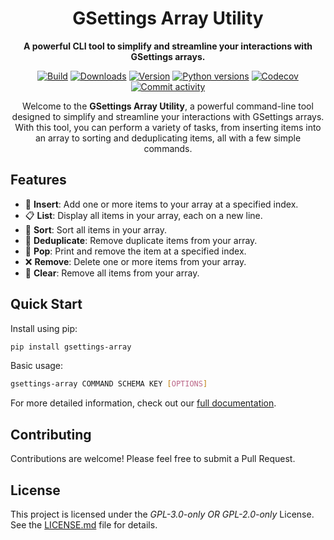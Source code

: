 <h1 align="center">GSettings Array Utility</h1>

<p align="center">
  <strong>
    A powerful CLI tool to simplify and streamline your interactions with GSettings arrays.
  </strong>
</p>

<p align="center">
  <a href="https://github.com/rindeal/gsettings-array/actions"><img
    src="https://img.shields.io/github/check-runs/rindeal/gsettings-array/master"
    alt="Build"
  /></a>
  <a href="https://pypistats.org/packages/gsettings-array"><img
    src="https://img.shields.io/pypi/dm/gsettings-array.svg"
    alt="Downloads"
  /></a>
  <a href="https://pypi.org/project/gsettings-array"><img
    src="https://img.shields.io/pypi/v/gsettings-array.svg"
    alt="Version"
  /></a>
  <a href="https://pypi.org/project/gsettings-array"><img
    src="https://img.shields.io/pypi/pyversions/gsettings-array"
    alt="Python versions"
  /></a>
  <a href="https://app.codecov.io/github/rindeal/gsettings-array/blob/master/gsettings_array.py"><img
    src="https://img.shields.io/codecov/c/github/rindeal/gsettings-array"
    alt="Codecov"
  /></a>
  <a href="https://github.com/rindeal/gsettings-array/commits/master/"><img
    src="https://img.shields.io/github/commit-activity/y/rindeal/gsettings-array/master"
    alt="Commit activity"
  /></a>
</p>

<p align="center">
  Welcome to the <strong>GSettings Array Utility</strong>, a powerful command-line tool designed to simplify and streamline your interactions with GSettings arrays.
  With this tool, you can perform a variety of tasks, from inserting items into an array to sorting and deduplicating items, all with a few simple commands.
</p>

## Features

- 🎯 **Insert**: Add one or more items to your array at a specified index.
- 📋 **List**: Display all items in your array, each on a new line.
- 🔄 **Sort**: Sort all items in your array.
- 🧹 **Deduplicate**: Remove duplicate items from your array.
- 🎣 **Pop**: Print and remove the item at a specified index.
- ❌ **Remove**: Delete one or more items from your array.
- 🧼 **Clear**: Remove all items from your array.

## Quick Start

Install using pip:

```bash
pip install gsettings-array
```

Basic usage:

```bash
gsettings-array COMMAND SCHEMA KEY [OPTIONS]
```

For more detailed information, check out our [full documentation](https://rindeal.github.io/gsettings-array/).

## Contributing

Contributions are welcome! Please feel free to submit a Pull Request.

## License

This project is licensed under the _GPL-3.0-only OR GPL-2.0-only_ License. See the [LICENSE.md](./LICENSE.md) file for details.
